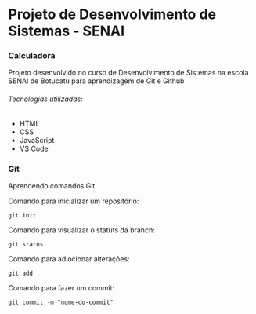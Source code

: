 # Projeto de Desenvolvimento de Sistemas - SENAI 

### Calculadora

Projeto desenvolvido no curso de Desenvolvimento de Sistemas na escola SENAI de Botucatu para aprendizagem de Git e Github

###### Tecnologias utilizadas:
- HTML
- CSS
- JavaScript
- VS Code

### Git
Aprendendo comandos Git.

Comando para inicializar um repositório:
```
git init
```
Comando para visualizar o statuts da branch:
```
git status
```
Comando para adiocionar alterações:
```
git add .
```
Comando para fazer um commit:
```
git commit -m "nome-do-commit"
```